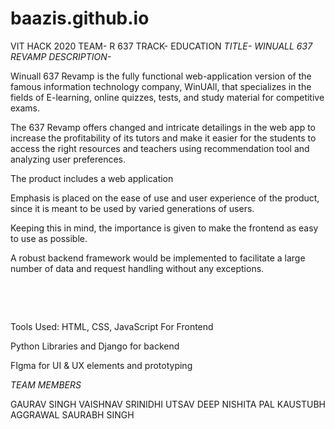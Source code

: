 # baazis.github.io

VIT HACK 2020
TEAM- R 637
TRACK- EDUCATION
*TITLE- WINUALL 637 REVAMP*
 *DESCRIPTION-*
 
 Winuall 637 Revamp is the fully functional web-application version of the famous information technology company, WinUAll, that specializes in the fields of E-learning, online quizzes, tests, and study material for competitive exams.​

The 637 Revamp offers changed and intricate detailings in the web app to increase the profitability of its tutors and make it easier for the students to access the right resources and teachers using recommendation tool and analyzing user preferences.

The product includes a web application​

Emphasis is placed on the ease of use and user experience of the product, since it is meant to be used by varied generations of users.​

Keeping this in mind, the importance is given to make the frontend as easy to use as possible.​

A robust backend framework would be implemented to facilitate a large number of data and request handling without any exceptions.​

​

​

Tools Used:
HTML, CSS, JavaScript For Frontend​

Python Libraries and Django for backend​

FIgma for UI & UX elements and prototyping​


*TEAM MEMBERS*

GAURAV SINGH
VAISHNAV SRINIDHI
UTSAV DEEP
NISHITA PAL
KAUSTUBH AGGRAWAL
SAURABH SINGH
